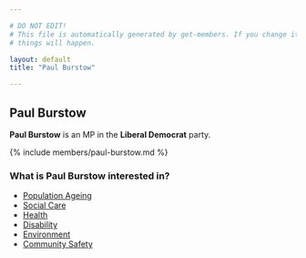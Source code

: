 ```yaml
---

# DO NOT EDIT!
# This file is automatically generated by get-members. If you change it, bad
# things will happen.

layout: default
title: "Paul Burstow"

---
```


## Paul Burstow

**Paul Burstow** is an MP in the **Liberal Democrat** party.

{% include members/paul-burstow.md %}

### What is Paul Burstow interested in?


* [Population Ageing](/interests/population-ageing.html)
* [Social Care](/interests/social-care.html)
* [Health](/interests/health.html)
* [Disability](/interests/disability.html)
* [Environment](/interests/environment.html)
* [Community Safety](/interests/community-safety.html)
